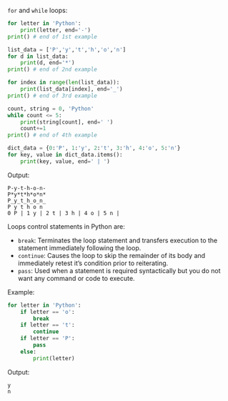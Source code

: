 `for` and `while` loops:
```python
for letter in 'Python':
    print(letter, end='-')
print() # end of 1st example

list_data = ['P','y','t','h','o','n']
for d in list_data:
    print(d, end='*')
print() # end of 2nd example

for index in range(len(list_data)):
    print(list_data[index], end='_')
print() # end of 3rd example

count, string = 0, 'Python'
while count <= 5:
    print(string[count], end=' ')
    count+=1
print() # end of 4th example

dict_data = {0:'P', 1:'y', 2:'t', 3:'h', 4:'o', 5:'n'}
for key, value in dict_data.items():
    print(key, value, end=' | ')
```

Output:
```
P-y-t-h-o-n-
P*y*t*h*o*n*
P_y_t_h_o_n_
P y t h o n
0 P | 1 y | 2 t | 3 h | 4 o | 5 n |
```

Loops control statements in Python are:

- `break`: Terminates the loop statement and transfers execution to
the statement immediately following the loop.
- `continue`: Causes the loop to skip the remainder of its body and
immediately retest it’s condition prior to reiterating.
- `pass`: Used when a statement is required syntactically but you do
not want any command or code to execute.

Example:
```python
for letter in 'Python':
    if letter == 'o':
        break
    if letter == 't':
        continue
    if letter == 'P':
        pass
    else:
        print(letter)
```

Output:
```
y
n
```
